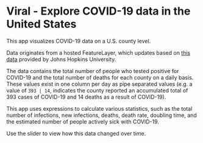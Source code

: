 # Viral - Explore COVID-19 data in the United States

This app visualizes COVID-19 data on a U.S. county level.

Data originates from a hosted FeatureLayer, which updates based on [this data](https://github.com/CSSEGISandData/COVID-19/tree/master/csse_covid_19_data/csse_covid_19_time_series) provided by Johns Hopkins University.

The data contains the total number of people who tested positive for COVID-19 and the total number of deaths for each county on a daily basis. These values exist in one column per day as pipe separated values (e.g. a value of `393 | 14`, indicates the county reported an accumulated total of 393 cases of COVID-19 and 14 deaths as a result of COVID-19).

This app uses expressions to calculate various statistics, such as the total number of infections, new infections, deaths, death rate, doubling time, and the estimated number of people actively sick with COVID-19.

Use the slider to view how this data changed over time.
